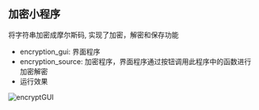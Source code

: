 ## 加密小程序
将字符串加密成摩尔斯码, 实现了加密，解密和保存功能
* encryption_gui: 界面程序
* encryption_source: 加密程序，界面程序通过按钮调用此程序中的函数进行加密解密
* 运行效果

![encryptGUI](http://upload-images.jianshu.io/upload_images/3022282-d6597e9697891d5e.png?imageMogr2/auto-orient/strip%7CimageView2/2/w/1240)
